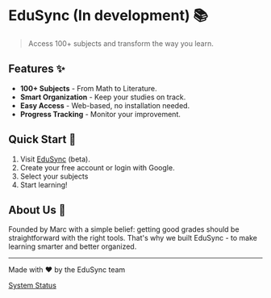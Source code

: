# EduSync (In development) 📚
> Access 100+ subjects and transform the way you learn.

## Features ✨
- **100+ Subjects** - From Math to Literature.
- **Smart Organization** - Keep your studies on track.
- **Easy Access** - Web-based, no installation needed.
- **Progress Tracking** - Monitor your improvement.

## Quick Start 🚀
1. Visit [EduSync](https://edusync.info) (beta).
2. Create your free account or login with Google.
3. Select your subjects
4. Start learning!

## About Us 👋
Founded by Marc with a simple belief: getting good grades should be straightforward with the right tools. That's why we built EduSync - to make learning smarter and better organized.

---
Made with ❤️ by the EduSync team

[System Status](https://stats.uptimerobot.com/RPcgHVjQIP)
